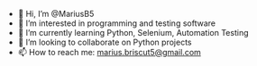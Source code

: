 - 👋 Hi, I’m @MariusB5
- 👀 I’m interested in programming and testing software
- 🌱 I’m currently learning Python, Selenium, Automation Testing
- 💞️ I’m looking to collaborate on Python projects
- 📫 How to reach me: marius.briscut5@gmail.com

<!---
MariusB5/MariusB5 is a ✨ special ✨ repository because its `README.md` (this file) appears on your GitHub profile.
You can click the Preview link to take a look at your changes.
--->
